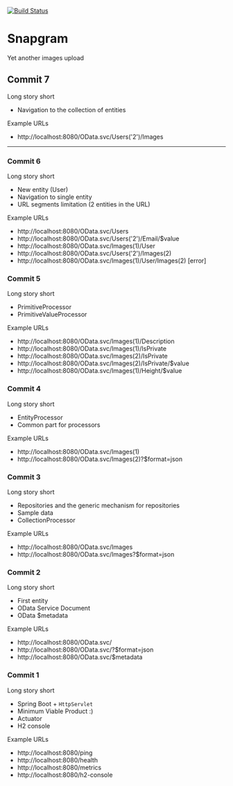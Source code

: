 [![Build Status](https://travis-ci.org/sollersconsulting/confitura2017.svg?branch=master)](https://travis-ci.org/sollersconsulting/confitura2017)

# Snapgram
Yet another images upload

## Commit 7
Long story short
* Navigation to the collection of entities

Example URLs
* http://localhost:8080/OData.svc/Users('2')/Images

***

### Commit 6
Long story short
* New entity (User)
* Navigation to single entity
* URL segments limitation (2 entities in the URL)

Example URLs
* http://localhost:8080/OData.svc/Users
* http://localhost:8080/OData.svc/Users('2')/Email/$value
* http://localhost:8080/OData.svc/Images(1)/User
* http://localhost:8080/OData.svc/Users('2')/Images(2)
* http://localhost:8080/OData.svc/Images(1)/User/Images(2) [error]

### Commit 5
Long story short
* PrimitiveProcessor
* PrimitiveValueProcessor

Example URLs
* http://localhost:8080/OData.svc/Images(1)/Description
* http://localhost:8080/OData.svc/Images(1)/IsPrivate
* http://localhost:8080/OData.svc/Images(2)/IsPrivate
* http://localhost:8080/OData.svc/Images(2)/IsPrivate/$value
* http://localhost:8080/OData.svc/Images(1)/Height/$value

### Commit 4
Long story short
* EntityProcessor
* Common part for processors

Example URLs
* http://localhost:8080/OData.svc/Images(1)
* http://localhost:8080/OData.svc/Images(2)?$format=json

### Commit 3
Long story short
* Repositories and the generic mechanism for repositories
* Sample data
* CollectionProcessor

Example URLs
* http://localhost:8080/OData.svc/Images
* http://localhost:8080/OData.svc/Images?$format=json

### Commit 2
Long story short
* First entity
* OData Service Document
* OData $metadata

Example URLs
* http://localhost:8080/OData.svc/
* http://localhost:8080/OData.svc/?$format=json
* http://localhost:8080/OData.svc/$metadata

### Commit 1
Long story short
* Spring Boot + `HttpServlet`
* Minimum Viable Product :)
* Actuator
* H2 console

Example URLs
* http://localhost:8080/ping
* http://localhost:8080/health
* http://localhost:8080/metrics
* http://localhost:8080/h2-console
